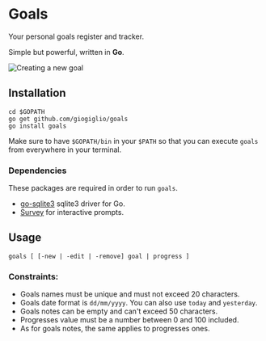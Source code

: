 # Goals
Your personal goals register and tracker.

Simple but powerful, written in __Go__.

![Creating a new goal ](https://image.ibb.co/n9VGaA/ezgif-com-gif-maker-1.gif)

## Installation
```
cd $GOPATH
go get github.com/giogiglio/goals
go install goals
```

Make sure to have `$GOPATH/bin` in your `$PATH` so that you can execute `goals` from everywhere in your terminal.

### Dependencies
These packages are required in order to run `goals`.
- [go-sqlite3](https://github.com/mattn/go-sqlite3) sqlite3 driver for Go.
- [Survey](https://github.com/AlecAivazis/survey) for interactive prompts.

## Usage
```
goals [ [-new | -edit | -remove] goal | progress ]
```

### Constraints:
- Goals names must be unique and must not exceed 20 characters.
- Goals date format is `dd/mm/yyyy`. You can also use `today` and `yesterday`.
- Goals notes can be empty and can't exceed 50 characters.
- Progresses value must be a number between 0 and 100 included.
- As for goals notes, the same applies to progresses ones.
